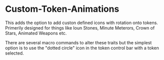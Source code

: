 # Custom-Token-Animations

This adds the option to add custon defined icons with rotation onto tokens. Primerily designed for things like Ioun Stones, Minute Meterors, Crown of Stars, Animated Weapons etc.

There are several macro commands to alter these traits but the simplest option is to use the "dotted circle" icon in the token control bar with a token selected.

